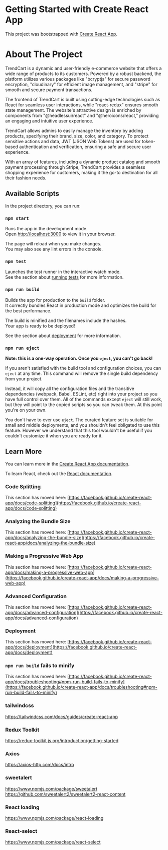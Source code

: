 # Getting Started with Create React App

This project was bootstrapped with [Create React App](https://github.com/facebook/create-react-app).

# About The Project
TrendCart is a dynamic and user-friendly e-commerce website that offers a wide range of products to its customers. Powered by a robust backend, the platform utilizes various packages like "bcryptjs" for secure password encryption, "cloudinary" for efficient image management, and "stripe" for smooth and secure payment transactions.

The frontend of TrendCart is built using cutting-edge technologies such as React for seamless user interactions, while "react-redux" ensures smooth state management. The website's attractive design is enriched by components from "@headlessui/react" and "@heroicons/react," providing an engaging and intuitive user experience.

TrendCart allows admins to easily manage the inventory by adding products, specifying their brand, size, color, and category. To protect sensitive actions and data, JWT (JSON Web Tokens) are used for token-based authentication and verification, ensuring a safe and secure user experience.

With an array of features, including a dynamic product catalog and smooth payment processing through Stripe, TrendCart provides a seamless shopping experience for customers, making it the go-to destination for all their fashion needs.

## Available Scripts

In the project directory, you can run:

### `npm start`

Runs the app in the development mode.\
Open [http://localhost:3000](http://localhost:3000) to view it in your browser.

The page will reload when you make changes.\
You may also see any lint errors in the console.

### `npm test`

Launches the test runner in the interactive watch mode.\
See the section about [running tests](https://facebook.github.io/create-react-app/docs/running-tests) for more information.

### `npm run build`

Builds the app for production to the `build` folder.\
It correctly bundles React in production mode and optimizes the build for the best performance.

The build is minified and the filenames include the hashes.\
Your app is ready to be deployed!

See the section about [deployment](https://facebook.github.io/create-react-app/docs/deployment) for more information.

### `npm run eject`

**Note: this is a one-way operation. Once you `eject`, you can't go back!**

If you aren't satisfied with the build tool and configuration choices, you can `eject` at any time. This command will remove the single build dependency from your project.

Instead, it will copy all the configuration files and the transitive dependencies (webpack, Babel, ESLint, etc) right into your project so you have full control over them. All of the commands except `eject` will still work, but they will point to the copied scripts so you can tweak them. At this point you're on your own.

You don't have to ever use `eject`. The curated feature set is suitable for small and middle deployments, and you shouldn't feel obligated to use this feature. However we understand that this tool wouldn't be useful if you couldn't customize it when you are ready for it.

## Learn More

You can learn more in the [Create React App documentation](https://facebook.github.io/create-react-app/docs/getting-started).

To learn React, check out the [React documentation](https://reactjs.org/).

### Code Splitting

This section has moved here: [https://facebook.github.io/create-react-app/docs/code-splitting](https://facebook.github.io/create-react-app/docs/code-splitting)

### Analyzing the Bundle Size

This section has moved here: [https://facebook.github.io/create-react-app/docs/analyzing-the-bundle-size](https://facebook.github.io/create-react-app/docs/analyzing-the-bundle-size)

### Making a Progressive Web App

This section has moved here: [https://facebook.github.io/create-react-app/docs/making-a-progressive-web-app](https://facebook.github.io/create-react-app/docs/making-a-progressive-web-app)

### Advanced Configuration

This section has moved here: [https://facebook.github.io/create-react-app/docs/advanced-configuration](https://facebook.github.io/create-react-app/docs/advanced-configuration)

### Deployment

This section has moved here: [https://facebook.github.io/create-react-app/docs/deployment](https://facebook.github.io/create-react-app/docs/deployment)

### `npm run build` fails to minify

This section has moved here: [https://facebook.github.io/create-react-app/docs/troubleshooting#npm-run-build-fails-to-minify](https://facebook.github.io/create-react-app/docs/troubleshooting#npm-run-build-fails-to-minify)

### tailwindcss

https://tailwindcss.com/docs/guides/create-react-app

### Redux Toolkit

https://redux-toolkit.js.org/introduction/getting-started

### Axios

https://axios-http.com/docs/intro

### sweetalert

https://www.npmjs.com/package/sweetalert
https://github.com/sweetalert2/sweetalert2-react-content

### React loading

https://www.npmjs.com/package/react-loading

### React-select

https://www.npmjs.com/package/react-select
